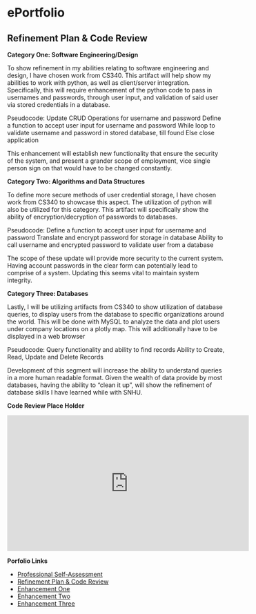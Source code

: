 # ePortfolio

## Refinement Plan & Code Review

**Category One: Software Engineering/Design**

To show refinement in my abilities relating to software engineering and design, I have chosen work from CS340.  This artifact will help show my abilities to work with python, as well as client/server integration.  Specifically, this will require enhancement of the python code to pass in usernames and passwords, through user input, and validation of said user via stored credentials in a database.

Pseudocode:
	Update CRUD Operations for username and password
	Define a function to accept user input for username and password
	While loop to validate username and password in stored database, till found
	Else close application

This enhancement will establish new functionality that ensure the security of the system, and present a grander scope of employment, vice single person sign on that would have to be changed constantly.  


**Category Two: Algorithms and Data Structures**

To define more secure methods of user credential storage, I have chosen work from CS340 to showcase this aspect.  The utilization of python will also be utilized for this category.  This artifact will specifically show the ability of encryption/decryption of passwords to databases.

Pseudocode:
	Define a function to accept user input for username and password
	Translate and encrypt password for storage in database
	Ability to call username and encrypted password to validate user from a database

The scope of these update will provide more security to the current system.  Having account passwords in the clear form can potentially lead to comprise of a system.  Updating this seems vital to maintain system integrity.  

  
**Category Three: Databases**

Lastly, I will be utilizing artifacts from CS340 to show utilization of database queries, to display users from the database to specific organizations around the world.  This will be done with MySQL to analyze the data and plot users under company locations on a plotly map.  This will additionally have to be displayed in a web browser

Pseudocode:
	Query functionality and ability to find records
	Ability to Create, Read, Update and Delete Records

Development of this segment will increase the ability to understand queries in a more human readable format.  Given the wealth of data provide by most databases, having the ability to “clean it up”, will show the refinement of database skills I have learned while with SNHU.  

**Code Review Place Holder**
<div align="center">
  <iframe 
        width="560" 
        height="315" 
        src="https://www.youtube.com/embed/mL5TPu4-mUk" 
        frameborder="0" 
        allow="autoplay; encrypted-media" 
        allowfullscreen="">
  </iframe>
</div>


**Porfolio Links**<br>
* [Professional Self-Assessment](https://mikeariv.github.io/index.html)<br>
* [Refinement Plan & Code Review](https://mikeariv.github.io/CodeReview.html)<br>
* [Enhancement One](https://mikeariv.github.io/EnhancementOne.html)<br>
* [Enhancement Two](https://mikeariv.github.io/EnhancementTwo.html)<br>
* [Enhancement Three](https://mikeariv.github.io/EnhancementThree.html)
